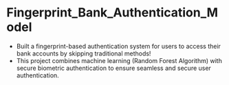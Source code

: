 # Fingerprint_Bank_Authentication_Model

- Built a fingerprint-based authentication system for users to access their bank accounts by skipping traditional methods!
- This project combines machine learning (Random Forest Algorithm) with secure biometric authentication to ensure seamless and secure user authentication.
